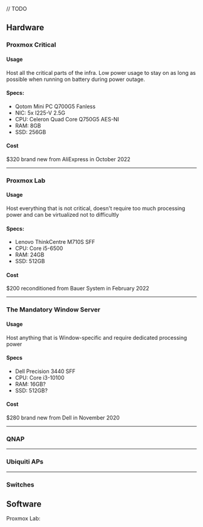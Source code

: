 // TODO

## Hardware

### Proxmox Critical
#### Usage
Host all the critical parts of the infra. Low power usage to stay on as long as possible when running on battery during power outage.

#### Specs:
- Qotom Mini PC Q700G5 Fanless
- NIC: 5x I225-V 2.5G
- CPU: Celeron Quad Core Q750G5 AES-NI
- RAM: 8GB
- SSD: 256GB

#### Cost
$320 brand new from AliExpress in October 2022

---

### Proxmox Lab
#### Usage
Host everything that is not critical, doesn't require too much processing power and can be virtualized not to difficultly

#### Specs:
- Lenovo ThinkCentre M710S SFF
- CPU: Core i5-6500
- RAM: 24GB
- SSD: 512GB

#### Cost
$200 reconditioned from Bauer System in February 2022

---

### The Mandatory Window Server
#### Usage
Host anything that is Window-specific and require dedicated processing power

#### Specs
- Dell Precision 3440 SFF
- CPU: Core i3-10100
- RAM: 16GB?
- SSD: 512GB?

#### Cost
$280 brand new from Dell in November 2020

---

### QNAP

---

### Ubiquiti APs

---

### Switches

## Software
Proxmox Lab:
